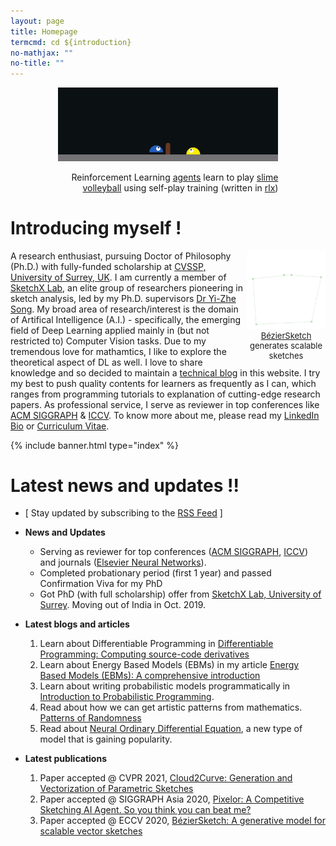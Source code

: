 ```yaml
---
layout: page
title: Homepage
termcmd: cd ${introduction}
no-mathjax: ""
no-title: ""
---
```


<div style="margin-left: auto; margin-right: auto; width: 70%;">
<center>
    <img src="/public/volley.gif" style="margin: 0px;" />
    <p style="font-size: 14px; text-align: right;">Reinforcement Learning <a href="https://github.com/dasayan05/rlx/blob/master/examples/slime.py" target="_blank">agents</a> learn to play <a href="https://github.com/hardmaru/slimevolleygym" target="_blank">slime volleyball</a> using self-play training (written in <a href="https://github.com/dasayan05/rlx" target="_blank">rlx</a>)</p>
</center>
</div>

# Introducing myself !

<div style="margin-left: auto; margin-right: auto; width: 25%; float:right; margin: 0px;">
<center>
    <img src="/public/anim.gif" style="margin: 0px;"/>
    <p style="font-size: 13px; text-align: center; margin: 0px;"><a href="{% post_url pubs/2020-05-22-pub-7 %}">BézierSketch</a> generates scalable sketches</p>
</center>
</div>

A research enthusiast, pursuing Doctor of Philosophy (Ph.D.) with fully-funded scholarship at [CVSSP, University of Surrey, UK](https://www.surrey.ac.uk/centre-vision-speech-signal-processing). I am currently a member of [SketchX Lab](http://sketchx.ai/), an elite group of researchers pioneering in sketch analysis, led by my Ph.D. supervisors [Dr Yi-Zhe Song](https://www.surrey.ac.uk/people/yi-zhe-song). My broad area of research/interest is the domain of Artifical Intelligence (A.I.) - specifically, the emerging field of Deep Learning applied mainly in (but not restricted to) Computer Vision tasks. Due to my tremendous love for mathamtics, I like to explore the theoretical aspect of DL as well. I love to share knowledge and so decided to maintain a <a href="{% link blogs.html %}">technical blog</a> in this website. I try my best to push quality contents for learners as frequently as I can, which ranges from programming tutorials to explanation of cutting-edge research papers. As professional service, I serve as reviewer in top conferences like [ACM SIGGRAPH](https://s2021.siggraph.org/) & [ICCV](http://iccv2021.thecvf.com/). To know more about me, please read my [LinkedIn Bio](https://www.linkedin.com/in/ayan-das-a49928a7/) or <a href="{% link about.md %}">Curriculum Vitae</a>.

{% include banner.html type="index" %}

# Latest news and updates !!

- [ Stay updated by subscribing to the [RSS Feed](/feed.xml) ]

- **News and Updates**
    - Serving as reviewer for top conferences ([ACM SIGGRAPH](https://s2021.siggraph.org/), [ICCV](http://iccv2021.thecvf.com/)) and journals ([Elsevier Neural Networks](https://www.journals.elsevier.com/neural-networks)).
    - Completed probationary period (first 1 year) and passed Confirmation Viva for my PhD
    - Got PhD (with full scholarship) offer from [SketchX Lab, University of Surrey](http://sketchx.eecs.qmul.ac.uk/). Moving out of India in Oct. 2019.
- **Latest blogs and articles**
    1. Learn about Differentiable Programming in <a href="{% post_url blog-tut/2020-09-08-differentiable-programming %}">Differentiable Programming: Computing source-code derivatives</a>
    2. Learn about Energy Based Models (EBMs) in my article <a href="{% post_url blog-tut/2020-08-13-energy-based-models-one %}">Energy Based Models (EBMs): A comprehensive introduction</a>
    3. Learn about writing probabilistic models programmatically in <a href="{% post_url blog-tut/2020-04-30-probabilistic-programming %}">Introduction to Probabilistic Programming</a>.
    4. Read about how we can get artistic patterns from mathematics. <a href="{% post_url blog-tut/2020-04-15-patterns-of-randomness %}">Patterns of Randomness</a>
    5. Read about <a href="{% post_url blog-tut/2020-03-20-neural-ode %}">Neural Ordinary Differential Equation</a>, a new type of model that is gaining popularity.
- **Latest publications**
    1. Paper accepted @ CVPR 2021, <a href="{% post_url pubs/2021-03-01-pub-9 %}">Cloud2Curve: Generation and Vectorization of Parametric Sketches</a>
    2. Paper accepted @ SIGGRAPH Asia 2020, <a href="{% post_url pubs/2020-07-30-pub-8 %}">Pixelor: A Competitive Sketching AI Agent. So you think you can beat me?</a>
    2. Paper accepted @ ECCV 2020, <a href="{% post_url pubs/2020-05-22-pub-7 %}">BézierSketch: A generative model for scalable vector sketches</a>
